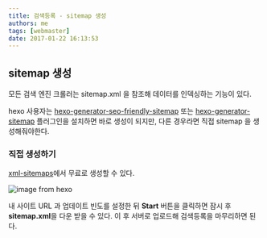 ```yaml
---
title: 검색등록 - sitemap 생성
authors: me
tags: [webmaster]
date: 2017-01-22 16:13:53
---
```


## sitemap 생성

모든 검색 엔진 크롤러는 sitemap.xml 을 참조해 데이터를 인덱싱하는 기능이 있다.

hexo 사용자는 [hexo-generator-seo-friendly-sitemap](https://github.com/ludoviclefevre/hexo-generator-seo-friendly-sitemap) 또는 [hexo-generator-sitemap](https://github.com/hexojs/hexo-generator-sitemap) 플러그인을 설치하면 바로 생성이 되지만, 다른 경우라면 직접 sitemap 을 생성해줘야한다.

### 직접 생성하기

[xml-sitemaps](https://www.xml-sitemaps.com/)에서 무료로 생성할 수 있다.

![image from hexo](https://i.imgur.com/lSZPcQV.png)

내 사이트 URL 과 업데이트 빈도를 설정한 뒤 **Start** 버튼을 클릭하면
잠시 후 **sitemap.xml**을 다운 받을 수 있다.
이 후 서버로 업로드해 검색등록을 마무리하면 된다.
